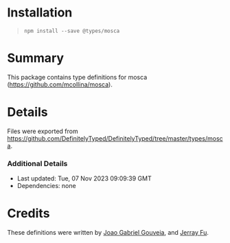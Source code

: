 # Installation
> `npm install --save @types/mosca`

# Summary
This package contains type definitions for mosca (https://github.com/mcollina/mosca).

# Details
Files were exported from https://github.com/DefinitelyTyped/DefinitelyTyped/tree/master/types/mosca.

### Additional Details
 * Last updated: Tue, 07 Nov 2023 09:09:39 GMT
 * Dependencies: none

# Credits
These definitions were written by [Joao Gabriel Gouveia](https://github.com/GabrielGouv), and [Jerray Fu](https://github.com/jerray).
